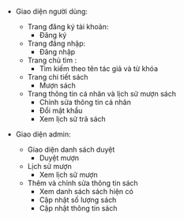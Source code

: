 - Giao diện người dùng:

  - Trang đăng ký tài khoản:
    - Đăng ký
  - Trang đăng nhập:
    - Đăng nhập
  - Trang chủ tìm :
    - Tìm kiếm theo tên tác giả và từ khóa
  - Trang chi tiết sách
    - Mượn sách
  - Trang thông tin cá nhân và lịch sử mượn sách
    - Chỉnh sửa thông tin cá nhân
    - Đổi mật khẩu
    - Xem lịch sử trả sách

- Giao diện admin:
  - Giao diện danh sách duyệt
    - Duyệt mượn
  - Lịch sử mượn
    - Xem lịch sử mượn
  - Thêm và chỉnh sửa thông tin sách
    - Xem danh sách sách hiện có
    - Cập nhật số lượng sách
    - Cập nhật thông tin sách

